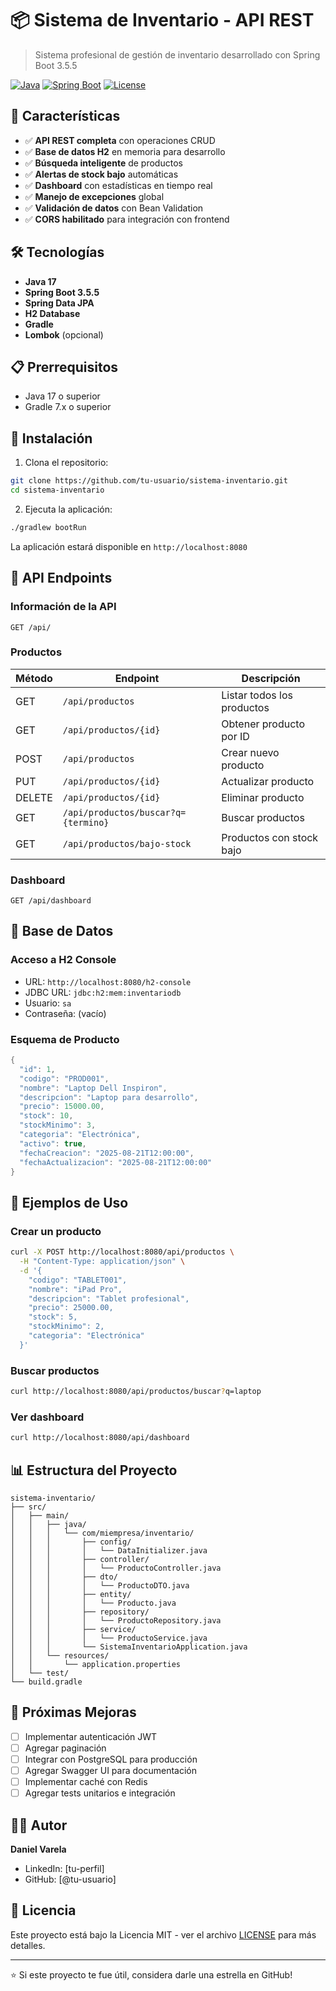 # 📦 Sistema de Inventario - API REST

> Sistema profesional de gestión de inventario desarrollado con Spring Boot 3.5.5

[![Java](https://img.shields.io/badge/Java-17-orange.svg)](https://www.oracle.com/java/)
[![Spring Boot](https://img.shields.io/badge/Spring%20Boot-3.5.5-brightgreen.svg)](https://spring.io/projects/spring-boot)
[![License](https://img.shields.io/badge/License-MIT-blue.svg)](LICENSE)

## 🚀 Características

- ✅ **API REST completa** con operaciones CRUD
- ✅ **Base de datos H2** en memoria para desarrollo
- ✅ **Búsqueda inteligente** de productos
- ✅ **Alertas de stock bajo** automáticas
- ✅ **Dashboard** con estadísticas en tiempo real
- ✅ **Manejo de excepciones** global
- ✅ **Validación de datos** con Bean Validation
- ✅ **CORS habilitado** para integración con frontend

## 🛠️ Tecnologías

- **Java 17**
- **Spring Boot 3.5.5**
- **Spring Data JPA**
- **H2 Database**
- **Gradle**
- **Lombok** (opcional)

## 📋 Prerrequisitos

- Java 17 o superior
- Gradle 7.x o superior

## 🔧 Instalación

1. Clona el repositorio:
```bash
git clone https://github.com/tu-usuario/sistema-inventario.git
cd sistema-inventario
```

2. Ejecuta la aplicación:
```bash
./gradlew bootRun
```

La aplicación estará disponible en `http://localhost:8080`

## 📡 API Endpoints

### Información de la API
```
GET /api/
```

### Productos

| Método | Endpoint | Descripción |
|--------|----------|-------------|
| GET | `/api/productos` | Listar todos los productos |
| GET | `/api/productos/{id}` | Obtener producto por ID |
| POST | `/api/productos` | Crear nuevo producto |
| PUT | `/api/productos/{id}` | Actualizar producto |
| DELETE | `/api/productos/{id}` | Eliminar producto |
| GET | `/api/productos/buscar?q={termino}` | Buscar productos |
| GET | `/api/productos/bajo-stock` | Productos con stock bajo |

### Dashboard
```
GET /api/dashboard
```

## 💾 Base de Datos

### Acceso a H2 Console
- URL: `http://localhost:8080/h2-console`
- JDBC URL: `jdbc:h2:mem:inventariodb`
- Usuario: `sa`
- Contraseña: (vacío)

### Esquema de Producto

```java
{
  "id": 1,
  "codigo": "PROD001",
  "nombre": "Laptop Dell Inspiron",
  "descripcion": "Laptop para desarrollo",
  "precio": 15000.00,
  "stock": 10,
  "stockMinimo": 3,
  "categoria": "Electrónica",
  "activo": true,
  "fechaCreacion": "2025-08-21T12:00:00",
  "fechaActualizacion": "2025-08-21T12:00:00"
}
```

## 🧪 Ejemplos de Uso

### Crear un producto
```bash
curl -X POST http://localhost:8080/api/productos \
  -H "Content-Type: application/json" \
  -d '{
    "codigo": "TABLET001",
    "nombre": "iPad Pro",
    "descripcion": "Tablet profesional",
    "precio": 25000.00,
    "stock": 5,
    "stockMinimo": 2,
    "categoria": "Electrónica"
  }'
```

### Buscar productos
```bash
curl http://localhost:8080/api/productos/buscar?q=laptop
```

### Ver dashboard
```bash
curl http://localhost:8080/api/dashboard
```

## 📊 Estructura del Proyecto

```
sistema-inventario/
├── src/
│   ├── main/
│   │   ├── java/
│   │   │   └── com/miempresa/inventario/
│   │   │       ├── config/
│   │   │       │   └── DataInitializer.java
│   │   │       ├── controller/
│   │   │       │   └── ProductoController.java
│   │   │       ├── dto/
│   │   │       │   └── ProductoDTO.java
│   │   │       ├── entity/
│   │   │       │   └── Producto.java
│   │   │       ├── repository/
│   │   │       │   └── ProductoRepository.java
│   │   │       ├── service/
│   │   │       │   └── ProductoService.java
│   │   │       └── SistemaInventarioApplication.java
│   │   └── resources/
│   │       └── application.properties
│   └── test/
└── build.gradle
```

## 🚀 Próximas Mejoras

- [ ] Implementar autenticación JWT
- [ ] Agregar paginación
- [ ] Integrar con PostgreSQL para producción
- [ ] Agregar Swagger UI para documentación
- [ ] Implementar caché con Redis
- [ ] Agregar tests unitarios e integración

## 👨‍💻 Autor

**Daniel Varela**
- LinkedIn: [tu-perfil]
- GitHub: [@tu-usuario]

## 📄 Licencia

Este proyecto está bajo la Licencia MIT - ver el archivo [LICENSE](LICENSE) para más detalles.

---

⭐ Si este proyecto te fue útil, considera darle una estrella en GitHub!